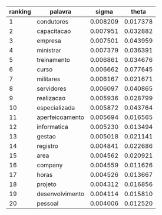 | ranking | palavra | sigma | theta |
| --- | --- | --- | --- |
| 1 | condutores | 0.008209 | 0.017378 |
| 2 | capacitacao | 0.007951 | 0.032882 |
| 3 | empresa | 0.007501 | 0.043959 |
| 4 | ministrar | 0.007379 | 0.036391 |
| 5 | treinamento | 0.006861 | 0.034676 |
| 6 | curso | 0.006662 | 0.077645 |
| 7 | militares | 0.006167 | 0.021671 |
| 8 | servidores | 0.006097 | 0.040865 |
| 9 | realizacao | 0.005936 | 0.028799 |
| 10 | especializada | 0.005872 | 0.043764 |
| 11 | aperfeicoamento | 0.005694 | 0.016565 |
| 12 | informatica | 0.005230 | 0.013494 |
| 13 | gestao | 0.005018 | 0.021141 |
| 14 | registro | 0.004841 | 0.022686 |
| 15 | area | 0.004562 | 0.020921 |
| 16 | company | 0.004559 | 0.011626 |
| 17 | horas | 0.004526 | 0.013667 |
| 18 | projeto | 0.004312 | 0.016856 |
| 19 | desenvolvimento | 0.004114 | 0.015810 |
| 20 | pessoal | 0.004006 | 0.012520 |
